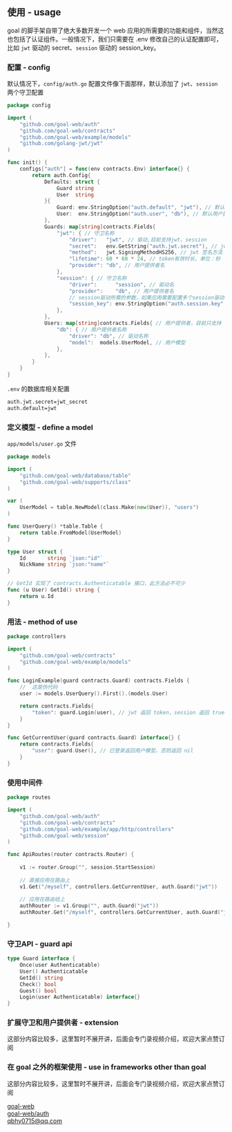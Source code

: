 

## 使用 - usage
goal 的脚手架自带了绝大多数开发一个 web 应用的所需要的功能和组件，当然这也包括了认证组件。一般情况下，我们只需要在 .env 修改自己的认证配置即可，比如 `jwt` 驱动的 secret、`session` 驱动的 session_key。

### 配置 - config
默认情况下，`config/auth.go` 配置文件像下面那样，默认添加了 `jwt`、`session` 两个守卫配置

```go
package config

import (
	"github.com/goal-web/auth"
	"github.com/goal-web/contracts"
	"github.com/goal-web/example/models"
	"github.com/golang-jwt/jwt"
)

func init() {
	configs["auth"] = func(env contracts.Env) interface{} {
		return auth.Config{
			Defaults: struct {
				Guard string
				User  string
			}{
				Guard: env.StringOption("auth.default", "jwt"), // 默认守卫
				User:  env.StringOption("auth.user", "db"), // 默认用户提供者
			},
			Guards: map[string]contracts.Fields{
				"jwt": { // 守卫名称
					"driver":   "jwt", // 驱动,目前支持jwt、session
					"secret":   env.GetString("auth.jwt.secret"), // jwt 签名所需的 secret，不同的守卫建议不同的secret
					"method":   jwt.SigningMethodHS256, // jwt 签名方法
					"lifetime": 60 * 60 * 24, // token有效时长，单位：秒
					"provider": "db", // 用户提供者名
				},
				"session": { // 守卫名称
					"driver":      "session", // 驱动名
					"provider":    "db", // 用户提供者名
					// session驱动所需的参数，如果应用需要配置多个session驱动的守卫，那么需要配置不一样的 session_key
					"session_key": env.StringOption("auth.session.key", "auth_session"), 
				},
			},
			Users: map[string]contracts.Fields{ // 用户提供者，目前只支持 db
				"db": { // 用户提供者名称
					"driver": "db", // 驱动名称
					"model":  models.UserModel, // 用户模型
				},
			},
		}
	}
}
```

`.env` 的数据库相关配置

```bash
auth.jwt.secret=jwt_secret
auth.default=jwt
```

### 定义模型 - define a model
`app/models/user.go` 文件

```go
package models

import (
	"github.com/goal-web/database/table"
	"github.com/goal-web/supports/class"
)

var (
	UserModel = table.NewModel(class.Make(new(User)), "users")
)

func UserQuery() *table.Table {
	return table.FromModel(UserModel)
}

type User struct {
	Id       string `json:"id"`
	NickName string `json:"name"`
}

// GetId 实现了 contracts.Authenticatable 接口，此方法必不可少
func (u User) GetId() string {
	return u.Id
}
```

### 用法 - method of use
```go
package controllers

import (
	"github.com/goal-web/contracts"
	"github.com/goal-web/example/models"
)

func LoginExample(guard contracts.Guard) contracts.Fields {
	//  这是伪代码
	user := models.UserQuery().First().(models.User)

	return contracts.Fields{
		"token": guard.Login(user), // jwt 返回 token，session 返回 true
	}
}

func GetCurrentUser(guard contracts.Guard) interface{} {
	return contracts.Fields{
		"user": guard.User(), // 已登录返回用户模型，否则返回 nil
	}
}
```

### 使用中间件
```go
package routes

import (
	"github.com/goal-web/auth"
	"github.com/goal-web/contracts"
	"github.com/goal-web/example/app/http/controllers"
	"github.com/goal-web/session"
)

func ApiRoutes(router contracts.Router) {
    
    v1 := router.Group("", session.StartSession)
    
    // 直接应用在路由上
    v1.Get("/myself", controllers.GetCurrentUser, auth.Guard("jwt"))
    
    // 应用在路由组上
    authRouter := v1.Group("", auth.Guard("jwt"))
    authRouter.Get("/myself", controllers.GetCurrentUser, auth.Guard("jwt"))

}
```

### 守卫API - guard api
```go
type Guard interface {
	Once(user Authenticatable)
	User() Authenticatable
	GetId() string
	Check() bool
	Guest() bool
	Login(user Authenticatable) interface{}
}
```

### 扩展守卫和用户提供者 - extension
这部分内容比较多，这里暂时不展开讲，后面会专门录视频介绍，欢迎大家点赞订阅


### 在 goal 之外的框架使用 - use in frameworks other than goal
这部分内容比较多，这里暂时不展开讲，后面会专门录视频介绍，欢迎大家点赞订阅


[goal-web](https://github.com/goal-web/goal)  
[goal-web/auth](https://github.com/goal-web/auth)  
qbhy0715@qq.com
